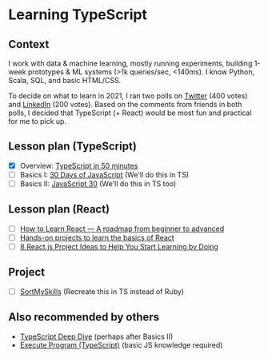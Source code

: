 # Learning TypeScript

## Context
I work with data & machine learning, mostly running experiments, building 1-week prototypes & ML systems (>1k queries/sec, <140ms). I know Python, Scala, SQL, and basic HTML/CSS.

To decide on what to learn in 2021, I ran two polls on [Twitter](https://twitter.com/eugeneyan/status/1343286184047300608) (400 votes) and [LinkedIn](https://www.linkedin.com/posts/eugeneyan_learning-programming-activity-6749056005809827840-0czR/) (200 votes). Based on the comments from friends in both polls, I decided that TypeScript (+ React) would be most fun and practical for me to pick up.

## Lesson plan (TypeScript)
- [x] Overview: [TypeScript in 50 minutes](https://www.youtube.com/watch?v=WBPrJSw7yQA)
- [ ] Basics I: [30 Days of JavaScript](https://github.com/Asabeneh/30-Days-Of-JavaScript) (We'll do this in TS)
- [ ] Basics II: [JavaScript 30](https://javascript30.com) (We'll do this in TS too)

## Lesson plan (React)
- [ ] [How to Learn React — A roadmap from beginner to advanced](https://www.freecodecamp.org/news/learning-react-roadmap-from-scratch-to-advanced-bff7735531b6/)
- [ ] [Hands-on projects to learn the basics of React](https://hackernoon.com/hands-on-projects-to-learn-the-basics-of-react-3a06726514a8)
- [ ] [8 React.js Project Ideas to Help You Start Learning by Doing](https://www.freecodecamp.org/news/8-reactjs-project-ideas-to-start-learning-by-doing/)

## Project
- [ ] [SortMySkills](https://eugeneyan.com/writing/sortmyskills-is-now-live/) (Recreate this in TS instead of Ruby)


## Also recommended by others
- [TypeScript Deep Dive](https://basarat.gitbook.io/typescript/) (perhaps after Basics II)
- [Execute Program (TypeScript)](https://www.executeprogram.com/courses/typescript) (basic JS knowledge required)